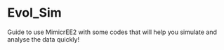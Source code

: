 # Evol_Sim
Guide to use MimicrEE2 with some codes that will help you simulate and analyse the data quickly!
